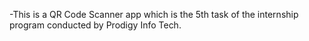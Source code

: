 -This is a QR Code Scanner app which is the 5th task of the internship program conducted by Prodigy Info Tech.
